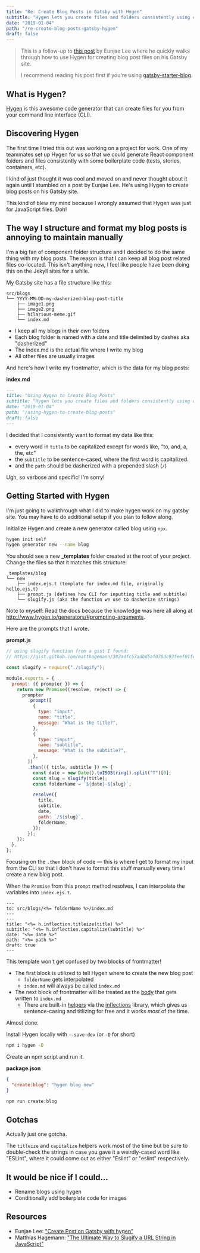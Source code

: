 ```yaml
---
title: "Re: Create Blog Posts in Gatsby with Hygen"
subtitle: "Hygen lets you create files and folders consistently using cli. I learned how to do this on my gatsby site."
date: "2019-01-04"
path: "/re-create-blog-posts-gatsby-hygen"
draft: false
---
```


> This is a follow-up to [this post](https://eunjae.me/create-post-on-gatsby-with-hygen/) by Eunjae Lee where he quickly walks through how to use Hygen for creating blog post files on his Gatsby site.
>
> I recommend reading his post first if you're using [gatsby-starter-blog](https://github.com/gatsbyjs/gatsby-starter-blog).

## What is Hygen?

[Hygen](https://www.hygen.io/) is this awesome code generator that can create files for you from your command line interface (CLI).

## Discovering Hygen

The first time I tried this out was working on a project for work. One of my teammates set up Hygen for us so that we could generate React component folders and files consistently with some boilerplate code (tests, stories, containers, etc).

I kind of just thought it was cool and moved on and never thought about it again until I stumbled on a post by Eunjae Lee. He's using Hygen to create blog posts on his Gatsby site.

This kind of blew my mind because I wrongly assumed that Hygen was just for JavaScript files. Doh!

## The way I structure and format my blog posts is annoying to maintain manually

I'm a big fan of component folder structure and I decided to do the same thing with my blog posts. The reason is that I can keep all blog post related files co-located. This isn't anything new, I feel like people have been doing this on the Jekyll sites for a while.

My Gatsby site has a file structure like this:

```
src/blogs
└── YYYY-MM-DD-my-dasherized-blog-post-title
    ├── image1.png
    ├── image2.png
    ├── hilarious-meme.gif
    └── index.md
```

- I keep all my blogs in their own folders
- Each blog folder is named with a date and title delimited by dashes aka "dasherized"
- The index.md is the actual file where I write my blog
- All other files are usually images

And here's how I write my frontmatter, which is the data for my blog posts:

**index.md**

```md
---
title: "Using Hygen to Create Blog Posts"
subtitle: "Hygen lets you create files and folders consistently using cli. I learned how to do this on my gatsby site."
date: "2019-01-04"
path: "/using-hygen-to-create-blog-posts"
draft: false
---
```

I decided that I consistently want to format my data like this:

- every word in `title` to be capitalized except for words like, "to, and, a, the, etc"
- the `subtitle` to be sentence-cased, where the first word is capitalized.
- and the `path` should be dasherized with a prepended slash (`/`)

Ugh, so verbose and specific! I'm sorry!

## Getting Started with Hygen

I'm just going to walkthrough what I did to make hygen work on my gatsby site. You may have to do additional setup if you plan to follow along.

Initialize Hygen and create a new generator called blog using `npx`.

```bash
hygen init self
hygen generator new --name blog
```

You should see a new **\_templates** folder created at the root of your project. Change the files so that it matches this structure:

```
_templates/blog
└── new
    ├── index.ejs.t (template for index.md file, originally hello.ejs.t)
    ├── prompt.js (defines how CLI for inputting title and subtitle)
    └── slugify.js (aka the function we use to dasherize strings)
```

Note to myself: Read the docs because the knowledge was here all along at http://www.hygen.io/generators/#prompting-arguments.

Here are the prompts that I wrote.

**prompt.js**

```js
// using slugify function from a gist I found:
// https://gist.github.com/matthagemann/382adfc57adbd5af078dc93feef01fe1

const slugify = require("./slugify");

module.exports = {
  prompt: ({ prompter }) => {
    return new Promise((resolve, reject) => {
      prompter
        .prompt([
          {
            type: "input",
            name: "title",
            message: "What is the title?",
          },
          {
            type: "input",
            name: "subtitle",
            message: "What is the subtitle?",
          },
        ])
        .then(({ title, subtitle }) => {
          const date = new Date().toISOString().split("T")[0];
          const slug = slugify(title);
          const folderName = `${date}-${slug}`;

          resolve({
            title,
            subtitle,
            date,
            path: `/${slug}`,
            folderName,
          });
        });
    });
  },
};
```

Focusing on the `.then` block of code &mdash; this is where I get to format my input from the CLI so that I don't have to format this stuff manually every time I create a new blog post.

When the `Promise` from this `prompt` method resolves, I can interpolate the variables into `index.ejs.t`.

```ejs
---
to: src/blogs/<%= folderName %>/index.md
---
---
title: "<%= h.inflection.titleize(title) %>"
subtitle: "<%= h.inflection.capitalize(subtitle) %>"
date: "<%= date %>"
path: "<%= path %>"
draft: true
---

```

This template won't get confused by two blocks of frontmatter!

- The first block is utilized to tell Hygen where to create the new blog post
  - `folderName` gets interpolated
  - `index.md` will always be called `index.md`
- The next block of frontmatter will be treated as the [body](http://www.hygen.io/templates) that gets written to `index.md`
  - There are built-in [helpers](http://www.hygen.io/templates#helpers-and-inflections) via the [inflections](https://github.com/dreamerslab/node.inflection) library, which gives us sentence-casing and titlizing for free and it works _most_ of the time.

Almost done.

Install Hygen locally with `--save-dev` (or `-D` for short)

```bash
npm i hygen -D
```

Create an npm script and run it.

**package.json**

```json
{
  "create:blog": "hygen blog new"
}
```

```bash
npm run create:blog
```

## Gotchas

Actually just one gotcha.

The `titleize` and `capitalize` helpers work most of the time but be sure to double-check the strings in case you gave it a weirdly-cased word like "ESLint", where it could come out as either "Eslint" or "eslint" respectively.

## It would be nice if I could...

- Rename blogs using hygen
- Conditionally add boilerplate code for images

## Resources

- Eunjae Lee: ["Create Post on Gatsby with hygen"](https://eunjae.me/create-post-on-gatsby-with-hygen/)
- Matthias Hagemann: ["The Ultimate Way to Slugify a URL String in JavaScript"](https://medium.com/@mhagemann/the-ultimate-way-to-slugify-a-url-string-in-javascript-b8e4a0d849e1)
